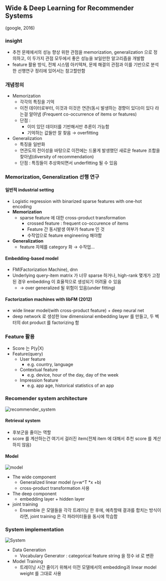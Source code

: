 ## Wide & Deep Learning for Recommender Systems
(google, 2016)
### insight
- 추천 문제에서의 성능 향상 위한 관점을 memorization, generalization 으로 정의하고, 이 두가지 관점 모두에서 좋은 성능을 보일만한 알고리즘을 개발함
- feature 활용 방식, 전체 시스템 아키텍쳐, 문제 해결의 관점과 이를 기반으로 분석한 선행연구 정리에 있어서는 참고할만함

### 개념정의
- Memorization
	- 각각의 특징을 기억
	- 이전 데이터로부터, 이것과 이것은 연관(동시 발생하는 경향이 있다)이 있다 라는걸 알아냄 (Frequent co-occurrence of items or features)
	- 단점 : 
		- 이미 있던 데이터를 기반해서만 추론이 가능함
		- 기억하는 값들만 잘 찾음 → overfitting
- Generalization
	- 특징을 일반화
	- 연관도의 전이성을 바탕으로 이전에는 드물게 발생했던 새로운 feature 조합을 찾아냄(diversity of recommendation)
	- 단점 : 특징들이 추상화되면서 underfitting 될 수 있음

### Memorization, Generalization 선행 연구
#### 일반적 industrial setting
- Logistic regression with binarized sparse features with one-hot encoding
- **Memorization**
	- sparse feature 에 대한 cross-product transformation
		- crossed feature : frequent co-occurence of items
		- Feature 간 동시발생 여부가 feature 인 것
		- 수작업으로 feature engineering 해야함
- **Generalization**
	- feature 자체를 category 화 → 수작업...

#### Embedding-based model
- FM(Factorization Machine), dnn
- Underlying query-item matrix 가 너무 sparse 하거나, high-rank 몇개가 고정된 경우 embedding 이 효율적으로 생성되기 어려울 수 있음
	- → over generalized 될 위험이 있음(under fitting)

#### Factorization machines with libFM (2012)
- wide linear model(with cross-product feature) + deep neural net
- deep network 로 생성한 low dimensional embedding layer 를 만들고, 두 벡터의 dot product 를 factorizing 함

### Feature 활용
- Score 는 P(y\|X)
- Feature(query)
	- User feature
		- e.g. country, language
	- Contextual feature
		- e.g. device, hour of the day, day of the week
	- Impression feature
		- e.g. app age, historical statistics of an app

### Recomender system architecture
![recommender_system](images/wideanddeep1.png "recommender system")
#### Retrieval system
- 후보군을 줄이는 역할
- score 를 계산하는건 여기서 걸러진 item(전체 item 에 대해서 추천 score 를 계산하지 않음)

#### Model
![model](images/wideanddeep2.png "model")
- The wide component
	- Generalized linear model (y=w^T \*x +b)
	- cross-product transformation 사용
- The deep component
	- embedding layer + hidden layer
- joint training
	- Ensemble 은 모델들을 각각 트레이닝 한 후에, 예측할때 결과를 합치는 방식이라면, joint training 은 각 파라미터들을 동시에 학습함

### System implementation
![System](images/wideanddeep3.png "System")
- Data Generation
	- Vocabulary Generator : categorical feature string 을 정수 id 로 변환
- Model Training
	- 트레이닝 시간 줄이기 위해서 이전 모델에서의 embedding과 linear model weight 를 그대로 사용



